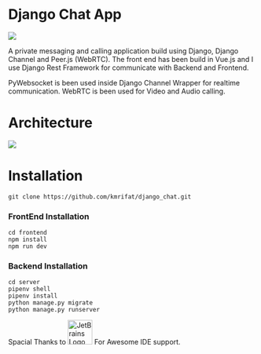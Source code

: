 # Django Chat App

![](https://github.com/kmrifat/django_chat/blob/master/django-chat-app.gif?raw=true)

A private messaging and calling application build using Django, Django Channel and Peer.js (WebRTC).
The front end has been build in Vue.js and I use Django Rest Framework for communicate with Backend and Frontend.  

PyWebsocket is been used inside Django Channel Wrapper for realtime communication. 
WebRTC is been used for Video and Audio calling.


# Architecture

![](https://github.com/kmrifat/django_chat/blob/master/chat_app.drawio.png?raw=true)

# Installation
```
git clone https://github.com/kmrifat/django_chat.git
```

### FrontEnd Installation
```
cd frontend
npm install
npm run dev
```

### Backend Installation
```
cd server
pipenv shell
pipenv install
python manage.py migrate
python manage.py runserver
```
Spacial Thanks to <img src="https://resources.jetbrains.com/storage/products/company/brand/logos/jb_beam.svg" width="50px" alt="JetBrains Logo (Main) logo."> For Awesome IDE support.
